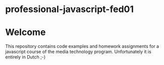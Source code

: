 professional-javascript-fed01
=============================

# Welcome
This repository contains code examples and homework assignments for a javascript course of the media technology program. Unfortunately it is entirely in Dutch ;-)
